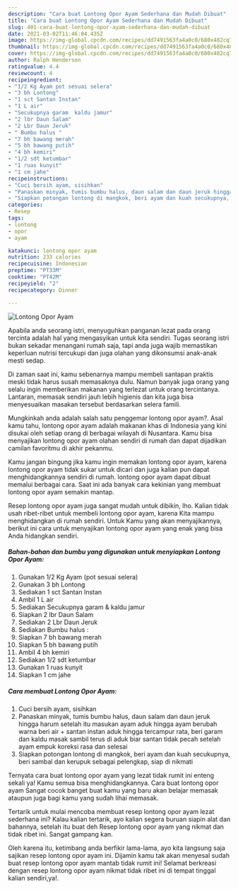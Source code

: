 ```yaml
---
description: "Cara buat Lontong Opor Ayam Sederhana dan Mudah Dibuat"
title: "Cara buat Lontong Opor Ayam Sederhana dan Mudah Dibuat"
slug: 401-cara-buat-lontong-opor-ayam-sederhana-dan-mudah-dibuat
date: 2021-03-02T11:46:04.435Z
image: https://img-global.cpcdn.com/recipes/dd7491563fa4a0c0/680x482cq70/lontong-opor-ayam-foto-resep-utama.jpg
thumbnail: https://img-global.cpcdn.com/recipes/dd7491563fa4a0c0/680x482cq70/lontong-opor-ayam-foto-resep-utama.jpg
cover: https://img-global.cpcdn.com/recipes/dd7491563fa4a0c0/680x482cq70/lontong-opor-ayam-foto-resep-utama.jpg
author: Ralph Henderson
ratingvalue: 4.4
reviewcount: 4
recipeingredient:
- "1/2 Kg Ayam pot sesuai selera"
- "3 bh Lontong"
- "1 sct Santan Instan"
- "1 L air"
- "Secukupnya garam  kaldu jamur"
- "2 lbr Daun Salam"
- "2 Lbr Daun Jeruk"
- " Bumbu halus "
- "7 bh bawang merah"
- "5 bh bawang putih"
- "4 bh kemiri"
- "1/2 sdt ketumbar"
- "1 ruas kunyit"
- "1 cm jahe"
recipeinstructions:
- "Cuci bersih ayam, sisihkan"
- "Panaskan minyak, tumis bumbu halus, daun salam dan daun jeruk hingga harum setelah itu masukan ayam aduk hingga ayam berubah warna beri air + santan instan aduk hingga tercampur rata, beri garam dan kaldu masak sambil terus di aduk biar santan tidak pecah setelah ayam empuk koreksi rasa dan selesai"
- "Siapkan potongan lontong di mangkok, beri ayam dan kuah secukupnya, beri sambal dan kerupuk sebagai pelengkap, siap di nikmati"
categories:
- Resep
tags:
- lontong
- opor
- ayam

katakunci: lontong opor ayam 
nutrition: 233 calories
recipecuisine: Indonesian
preptime: "PT33M"
cooktime: "PT42M"
recipeyield: "2"
recipecategory: Dinner

---
```



![Lontong Opor Ayam](https://img-global.cpcdn.com/recipes/dd7491563fa4a0c0/680x482cq70/lontong-opor-ayam-foto-resep-utama.jpg)

Apabila anda seorang istri, menyuguhkan panganan lezat pada orang tercinta adalah hal yang mengasyikan untuk kita sendiri. Tugas seorang istri bukan sekadar menangani rumah saja, tapi anda juga wajib memastikan keperluan nutrisi tercukupi dan juga olahan yang dikonsumsi anak-anak mesti sedap.

Di zaman  saat ini, kamu sebenarnya mampu membeli santapan praktis meski tidak harus susah memasaknya dulu. Namun banyak juga orang yang selalu ingin memberikan makanan yang terlezat untuk orang tercintanya. Lantaran, memasak sendiri jauh lebih higienis dan kita juga bisa menyesuaikan masakan tersebut berdasarkan selera famili. 



Mungkinkah anda adalah salah satu penggemar lontong opor ayam?. Asal kamu tahu, lontong opor ayam adalah makanan khas di Indonesia yang kini disukai oleh setiap orang di berbagai wilayah di Nusantara. Kamu bisa menyajikan lontong opor ayam olahan sendiri di rumah dan dapat dijadikan camilan favoritmu di akhir pekanmu.

Kamu jangan bingung jika kamu ingin memakan lontong opor ayam, karena lontong opor ayam tidak sukar untuk dicari dan juga kalian pun dapat menghidangkannya sendiri di rumah. lontong opor ayam dapat dibuat memalui berbagai cara. Saat ini ada banyak cara kekinian yang membuat lontong opor ayam semakin mantap.

Resep lontong opor ayam juga sangat mudah untuk dibikin, lho. Kalian tidak usah ribet-ribet untuk membeli lontong opor ayam, karena Kita mampu menghidangkan di rumah sendiri. Untuk Kamu yang akan menyajikannya, berikut ini cara untuk menyajikan lontong opor ayam yang enak yang bisa Anda hidangkan sendiri.

<!--inarticleads1-->

##### Bahan-bahan dan bumbu yang digunakan untuk menyiapkan Lontong Opor Ayam:

1. Gunakan 1/2 Kg Ayam (pot sesuai selera)
1. Gunakan 3 bh Lontong
1. Sediakan 1 sct Santan Instan
1. Ambil 1 L air
1. Sediakan Secukupnya garam &amp; kaldu jamur
1. Siapkan 2 lbr Daun Salam
1. Sediakan 2 Lbr Daun Jeruk
1. Sediakan  Bumbu halus :
1. Siapkan 7 bh bawang merah
1. Siapkan 5 bh bawang putih
1. Ambil 4 bh kemiri
1. Sediakan 1/2 sdt ketumbar
1. Gunakan 1 ruas kunyit
1. Siapkan 1 cm jahe




<!--inarticleads2-->

##### Cara membuat Lontong Opor Ayam:

1. Cuci bersih ayam, sisihkan
1. Panaskan minyak, tumis bumbu halus, daun salam dan daun jeruk hingga harum setelah itu masukan ayam aduk hingga ayam berubah warna beri air + santan instan aduk hingga tercampur rata, beri garam dan kaldu masak sambil terus di aduk biar santan tidak pecah setelah ayam empuk koreksi rasa dan selesai
1. Siapkan potongan lontong di mangkok, beri ayam dan kuah secukupnya, beri sambal dan kerupuk sebagai pelengkap, siap di nikmati




Ternyata cara buat lontong opor ayam yang lezat tidak rumit ini enteng sekali ya! Kamu semua bisa menghidangkannya. Cara buat lontong opor ayam Sangat cocok banget buat kamu yang baru akan belajar memasak ataupun juga bagi kamu yang sudah lihai memasak.

Tertarik untuk mulai mencoba membuat resep lontong opor ayam lezat sederhana ini? Kalau kalian tertarik, ayo kalian segera buruan siapin alat dan bahannya, setelah itu buat deh Resep lontong opor ayam yang nikmat dan tidak ribet ini. Sangat gampang kan. 

Oleh karena itu, ketimbang anda berfikir lama-lama, ayo kita langsung saja sajikan resep lontong opor ayam ini. Dijamin kamu tak akan menyesal sudah buat resep lontong opor ayam mantab tidak rumit ini! Selamat berkreasi dengan resep lontong opor ayam nikmat tidak ribet ini di tempat tinggal kalian sendiri,ya!.

